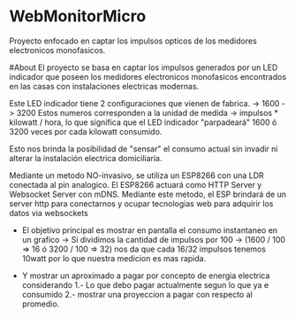 # WebMonitorMicro
Proyecto enfocado en captar los impulsos opticos de los medidores electronicos monofasicos.

#About
El proyecto se basa en captar los impulsos generados por un LED indicador que poseen los medidores electronicos monofasicos
encontrados en las casas con instalaciones electricas modernas. 

Este LED indicador tiene 2 configuraciones que vienen de fabrica. 
-> 1600
-> 3200
Estos numeros corresponden a la unidad de medida -> impulsos * kilowatt / hora, lo que significa que el LED indicador
"parpadeará" 1600 ó 3200 veces por cada kilowatt consumido.

Esto nos brinda la posibilidad de "sensar" el consumo actual sin invadir ni alterar la instalación electrica domiciliaria.

Mediante un metodo NO-invasivo, se utiliza un ESP8266 con una LDR conectada al pin analogico.
El ESP8266 actuará como HTTP Server y Websocket Server con mDNS.
Mediante este metodo, el ESP brindará de un server http para conectarnos y ocupar tecnologias web para adquirir los datos via websockets

- El objetivo principal es mostrar en pantalla el consumo instantaneo en un grafico -> 
Si dividimos la cantidad de impulsos por 100 -> (1600 / 100 => 16 ó 3200 / 100 => 32) nos da que cada 16/32 impulsos tenemos 10watt
por lo que nuestra medicion es mas rapida.

- Y mostrar un aproximado a pagar por concepto de energia electrica considerando 
1.- Lo que debo pagar actualmente segun lo que ya e consumido
2.- mostrar una proyeccion a pagar con respecto al promedio.
